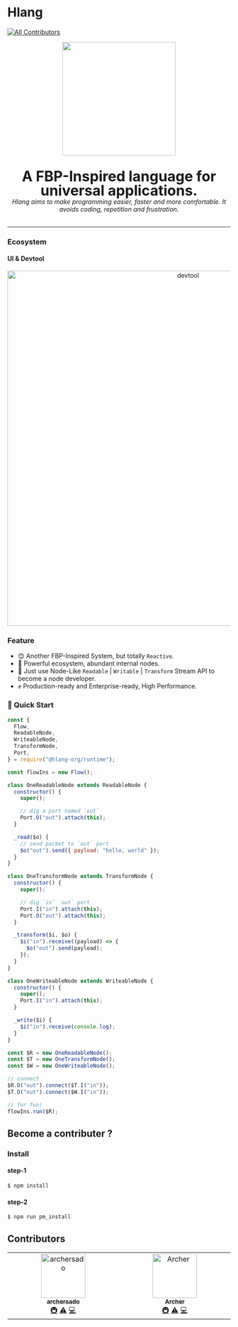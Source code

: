 # Hlang
<!-- ALL-CONTRIBUTORS-BADGE:START - Do not remove or modify this section -->
[![All Contributors](https://img.shields.io/badge/all_contributors-1-orange.svg?style=flat-square)](#contributors-)
<!-- ALL-CONTRIBUTORS-BADGE:END -->

<p align="center">
  <img src="https://raw.githubusercontent.com/hlang-org/hlang/main/media/logo.png" width="256" height="256" />
  <br />
  <br />
</p>

<p align="center">
<b style="font-size: 32px;line-height: 32px;">A FBP-Inspired language for universal applications.</b>
<br />
<em>Hlang aims to make programming easier, faster and more comfortable. It avoids coding, repetition and frustration.</em>
<br />
<br />
</p>

---

### Ecosystem

#### UI & Devtool

<p align="center">
  <img width="800" src="https://raw.githubusercontent.com/hlang-org/hlang/main/media/ui.png" alt="devtool">
</p>

### Feature

* 😊 Another FBP-Inspired System, but totally `Reactive`.
* 🚀 Powerful ecosystem, abundant internal nodes.
* 👬 Just use Node-Like `Readable` | `Writable` | `Transform` Stream API to become a node developer.
* ✊ Production-ready and Enterprise-ready, High Performance.

### 🌰 Quick Start

```javascript
const {
  Flow,
  ReadableNode,
  WriteableNode,
  TransformNode,
  Port,
} = require("@hlang-org/runtime");

const flowIns = new Flow();

class OneReadableNode extends ReadableNode {
  constructor() {
    super();

    // dig a port named `out`
    Port.O("out").attach(this);
  }

  _read($o) {
    // send packet to `out` port
    $o("out").send({ payload: "hello, world" });
  }
}

class OneTransformNode extends TransformNode {
  constructor() {
    super();

    // dig `in` `out` port
    Port.I("in").attach(this);
    Port.O("out").attach(this);
  }

  _transform($i, $o) {
    $i("in").receive((payload) => {
      $o("out").send(payload);
    });
  }
}

class OneWriteableNode extends WriteableNode {
  constructor() {
    super();
    Port.I("in").attach(this);
  }

  _write($i) {
    $i("in").receive(console.log);
  }
}

const $R = new OneReadableNode();
const $T = new OneTransformNode();
const $W = new OneWriteableNode();

// connect
$R.O("out").connect($T.I("in"));
$T.O("out").connect($W.I("in"));

// for fun!
flowIns.run($R);
```

## Become a contributer ?

### Install

#### step-1

```bash
$ npm install
```

#### step-2

```bash
$ npm run pm_install
```

## Contributors

<!-- ALL-CONTRIBUTORS-LIST:START - Do not remove or modify this section -->
<!-- prettier-ignore-start -->
<!-- markdownlint-disable -->
<table>
  <tbody>
    <tr>
      <td align="center" valign="top" width="14.28%"><a href="https://github.com/archersado"><img src="https://avatars.githubusercontent.com/u/17758281?v=4?s=100" width="100px;" alt="archersado"/><br /><sub><b>archersado</b></sub></a><br /><a href="#infra-archersado" title="Infrastructure (Hosting, Build-Tools, etc)">🚇</a> <a href="https://github.com/hlang-org/hlang/commits?author=archersado" title="Tests">⚠️</a> <a href="https://github.com/hlang-org/hlang/commits?author=archersado" title="Code">💻</a></td>
      <td align="center" valign="top" width="14.28%"><a href="https://xiaoa.name"><img src="https://avatars.githubusercontent.com/u/773248?v=4?s=100" width="100px;" alt="Archer"/><br /><sub><b>Archer</b></sub></a><br /><a href="#infra-qddegtya" title="Infrastructure (Hosting, Build-Tools, etc)">🚇</a> <a href="https://github.com/hlang-org/hlang/commits?author=qddegtya" title="Tests">⚠️</a> <a href="https://github.com/hlang-org/hlang/commits?author=qddegtya" title="Code">💻</a></td>
    </tr>
  </tbody>
</table>

<!-- markdownlint-restore -->
<!-- prettier-ignore-end -->

<!-- ALL-CONTRIBUTORS-LIST:END -->
<!-- prettier-ignore-start -->
<!-- markdownlint-disable -->

<!-- markdownlint-restore -->
<!-- prettier-ignore-end -->

<!-- ALL-CONTRIBUTORS-LIST:END -->
